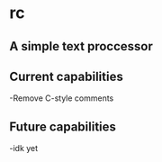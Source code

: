 # rc
## A simple text proccessor

## Current capabilities
-Remove C-style comments

## Future capabilities
-idk yet

